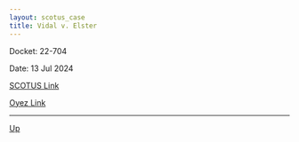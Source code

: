 ```yaml
---
layout: scotus_case
title: Vidal v. Elster
---
```


Docket: 22-704

Date: 13 Jul 2024

[SCOTUS Link](https://www.supremecourt.gov/opinions/23pdf/602us1r33_qqm4.pdf)

[Oyez Link](https://www.oyez.org/cases/2024/22-704)

<object data="./resources/22-704.pdf" width=-webkit-fill-available height=-webkit-fill-available type='application/pdf'></object>

---

[Up](./README.md)
